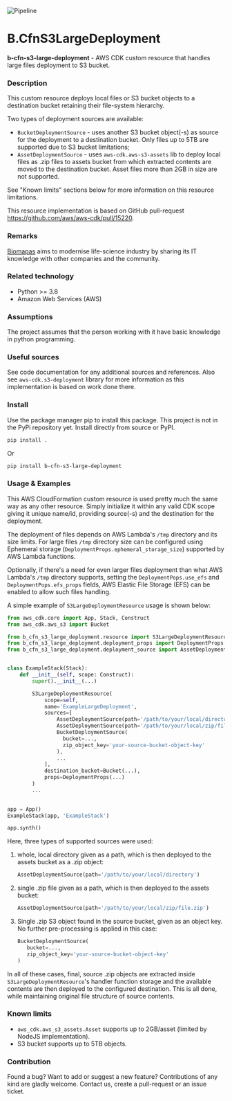 ![Pipeline](https://github.com/Biomapas/B.CfnS3LargeDeployment/workflows/Pipeline/badge.svg?branch=main)

# B.CfnS3LargeDeployment

**b-cfn-s3-large-deployment** - AWS CDK custom resource that handles large files deployment to S3 bucket.

### Description

This custom resource deploys local files or S3 bucket objects to a destination bucket retaining their file-system 
hierarchy.

Two types of deployment sources are available:

- `BucketDeploymentSource` - uses another S3 bucket object(-s) as source for the deployment to a destination bucket. 
  Only files up to 5TB are supported due to S3 bucket limitations;
- `AssetDeploymentSource` - uses `aws-cdk.aws-s3-assets` lib to deploy local files as .zip files to assets bucket from 
  which extracted contents are moved to the destination bucket. Asset files more than 2GB in size are not supported.

See "Known limits" sections below for more information on this resource limitations.

This resource implementation is based on GitHub pull-request https://github.com/aws/aws-cdk/pull/15220.

### Remarks

[Biomapas](https://biomapas.com) aims to modernise life-science
industry by sharing its IT knowledge with other companies and
the community.

### Related technology

- Python >= 3.8
- Amazon Web Services (AWS)

### Assumptions

The project assumes that the person working with it have basic knowledge in python
programming.

### Useful sources

See code documentation for any additional sources and references. Also see `aws-cdk.s3-deployment` library for more 
information as this implementation is based on work done there.

### Install

Use the package manager pip to install this package. This project is not in the PyPi
repository yet. Install directly from source or PyPI.

```bash
pip install .
```

Or

```bash
pip install b-cfn-s3-large-deployment
```

### Usage & Examples

This AWS CloudFormation custom resource is used pretty much the same way as any other resource. Simply initialize it 
within any valid CDK scope giving it unique name/id, providing source(-s) and the destination for the deployment. 

The deployment of files depends on AWS Lambda's `/tmp` directory and its size limits. For large files `/tmp` directory 
size can be configured using Ephemeral storage (`DeploymentProps.ephemeral_storage_size`) supported by AWS Lambda 
functions. 

Optionally, if there's a need for even larger files deployment than what AWS Lambda's `/tmp` directory supports, 
setting the `DeploymentPops.use_efs` and `DeploymentPops.efs_props` fields, AWS Elastic File Storage (EFS) can be 
enabled to allow such files handling.

A simple example of `S3LargeDeploymentResource` usage is shown below:

```python
from aws_cdk.core import App, Stack, Construct
from aws_cdk.aws_s3 import Bucket

from b_cfn_s3_large_deployment.resource import S3LargeDeploymentResource
from b_cfn_s3_large_deployment.deployment_props import DeploymentProps
from b_cfn_s3_large_deployment.deployment_source import AssetDeploymentSource, BucketDeploymentSource


class ExampleStack(Stack):
    def __init__(self, scope: Construct):
        super().__init__(...)

        S3LargeDeploymentResource(
            scope=self,
            name='ExampleLargeDeployment',
            sources=[
                AssetDeploymentSource(path='/path/to/your/local/directory'),
                AssetDeploymentSource(path='/path/to/your/local/zip/file.zip'),
                BucketDeploymentSource(
                  bucket=..., 
                  zip_object_key='your-source-bucket-object-key'
                ),
                ...
            ],
            destination_bucket=Bucket(...),
            props=DeploymentProps(...)
        )
        ...

        
app = App()
ExampleStack(app, 'ExampleStack')

app.synth()
```

Here, three types of supported sources were used:

1. whole, local directory given as a path, which is then deployed to the assets bucket as a .zip object: 

    ```python 
    AssetDeploymentSource(path='/path/to/your/local/directory')
    ```
   
2. single .zip file given as a path, which is then deployed to the assets bucket:
    
    ```python 
    AssetDeploymentSource(path='/path/to/your/local/zip/file.zip')
    ```

3. Single .zip S3 object found in the source bucket, given as an object key. No further pre-processing is 
  applied in this case:
    
    ```python
    BucketDeploymentSource(
       bucket=...,
       zip_object_key='your-source-bucket-object-key'
    )
    ```

In all of these cases, final, source .zip objects are extracted inside `S3LargeDeploymentResource`'s handler 
function storage and the available contents are then deployed to the configured destination. This is all done, while 
maintaining original file structure of source contents.

### Known limits

- `aws_cdk.aws_s3_assets.Asset` supports up to 2GB/asset (limited by NodeJS implementation).
- S3 bucket supports up to 5TB objects.

### Contribution

Found a bug? Want to add or suggest a new feature? Contributions of any kind are gladly
welcome. Contact us, create a pull-request or an issue ticket.
